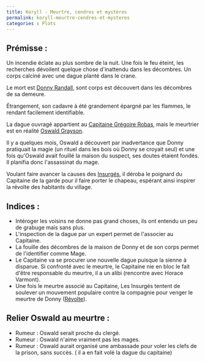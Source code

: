 ```yaml
---
title: Koryll - Meurtre, cendres et mystères
permalink: koryll-meurtre-cendres-et-mysteres
categories : Plots
---
```


## Prémisse :

Un incendie éclate au plus sombre de la nuit. Une fois le feu éteint, les recherches dévoilent quelque chose d'inattendu dans les décombres. Un corps calciné avec une dague planté dans le crane.

Le mort est [Donny Randall](/npc/donny-randall), sont corps est découvert dans les décombres de sa demeure. 

Étrangement, son cadavre à été grandement épargné par les flammes, le rendant facilement identifiable.

La dague ouvragé appartient au [Capitaine Grégoire Robas](/npc/capitaine-gregoire-robas), mais le meurtrier est en réalité [Oswald Grayson](/npc/oswald-grayson).

Il y a quelques mois, Oswald a découvert par inadvertance que Donny pratiquait la magie (un rituel dans les bois où Donny se croyait seul) et une fois qu'Oswald avait fouillé la maison du suspect, ses doutes étaient fondés. Il planifia donc l'assassinat du mage.

Voulant faire avancer la causes des [Insurgés](/factions/koryll-insurges), il déroba le poignard du Capitaine de la garde pour il faire porter le chapeau, espérant ainsi inspirer la révolte des habitants du village.

## Indices :
- Intéroger les voisins ne donne pas grand choses, ils ont entendu un peu de grabuge mais sans plus.
- L'inspection de la dague par un expert permet de l'associer au Capitaine.
- La fouille des décombres de la maison de Donny et de son corps permet de l'identifier comme Mage.
- Le Capitaine va se procurer une nouvelle dague puisque la sienne à disparue. Si confronté avec le meurtre, le Capitaine nie en bloc le fait d'être responsable du meurtre, il a un alibi (rencontre avec Horace Varmont).
- Une fois le meurtre associé au Capitaine, Les Insurgés tentent de soulever un mouvement populaire contre la compagnie pour venger le meurtre de Donny ([Révolte](/plots/koryll-revolte)).

## Relier Oswald au meurtre :
- Rumeur : Oswald serait proche du clergé.
- Rumeur : Oswald n'aime vraiment pas les mages.
- Rumeur : Oswald aurait organisé une ambassade pour voler les clefs de la prison, sans succès. ( il a en fait volé la dague du capitaine)
